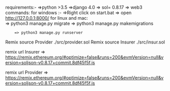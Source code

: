 requirements:-
   =>python >3.5
   =>django 4.0
   => sol= 0.8.17
   => web3
commands:
     for windows :-
     =>Right click on start.bat
     => open http://127.0.0.1:8000/
     for linux and mac:  
        => python3 manage.py migrate
        => python3 manage.py makemigrations

        => python3 manage.py runserver 

Remix source Provider ./src/provider.sol
Remix source  Insurer ./src/insur.sol

remix url Insurer =>  https://remix.ethereum.org/#optimize=false&runs=200&evmVersion=null&version=soljson-v0.8.17+commit.8df45f5f.js

remix url Provider => https://remix.ethereum.org/#optimize=false&runs=200&evmVersion=null&version=soljson-v0.8.17+commit.8df45f5f.js




  